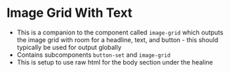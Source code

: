 # Image Grid With Text

- This is a companion to the component called `image-grid` which outputs the image grid with room for a headline, text, and button - this should typically be used for output globally
- Contains subcomponents `button-set` and `image-grid`
- This is setup to use raw html for the body section under the healine
